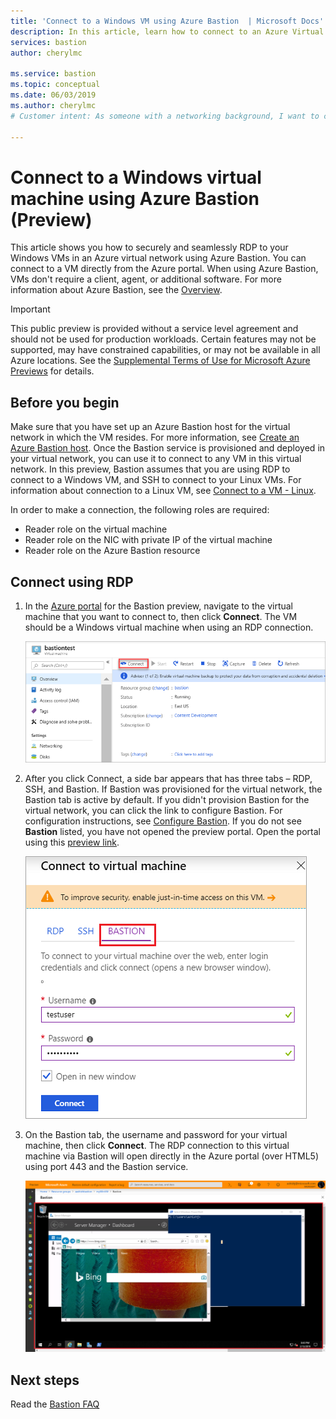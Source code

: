 ```yaml
---
title: 'Connect to a Windows VM using Azure Bastion  | Microsoft Docs'
description: In this article, learn how to connect to an Azure Virtual Machine running Windows by using Azure Bastion.
services: bastion
author: cherylmc

ms.service: bastion
ms.topic: conceptual
ms.date: 06/03/2019
ms.author: cherylmc
# Customer intent: As someone with a networking background, I want to connect to an Azure virtual machine running Windows that doesn't have a public IP address by using Azure Bastion.

---
```


# Connect to a Windows virtual machine using Azure Bastion (Preview)

This article shows you how to securely and seamlessly RDP to your Windows VMs in an Azure virtual network using Azure Bastion. You can connect to a VM directly from the Azure portal. When using Azure Bastion, VMs don't require a client, agent, or additional software. For more information about Azure Bastion, see the [Overview](bastion-overview.md).

> [!IMPORTANT]
> This public preview is provided without a service level agreement and should not be used for production workloads. Certain features may not be supported, may have constrained capabilities, or may not be available in all Azure locations. See the [Supplemental Terms of Use for Microsoft Azure Previews](https://azure.microsoft.com/support/legal/preview-supplemental-terms/) for details.
>

## Before you begin

Make sure that you have set up an Azure Bastion host for the virtual network in which the VM resides. For more information, see [Create an Azure Bastion host](bastion-create-host-portal.md). Once the Bastion service is provisioned and deployed in your virtual network, you can use it to connect to any VM in this virtual network. In this preview, Bastion assumes that you are using RDP to connect to a Windows VM, and SSH to connect to your Linux VMs. For information about connection to a Linux VM, see [Connect to a VM - Linux](bastion-connect-vm-ssh.md).

In order to make a connection, the following roles are required:

* Reader role on the virtual machine
* Reader role on the NIC with private IP of the virtual machine
* Reader role on the Azure Bastion resource

## <a name="rdp"></a>Connect using RDP

1. In the [Azure portal](https://aka.ms/BastionHost) for the Bastion preview, navigate to the virtual machine that you want to connect to, then click **Connect**. The VM should be a Windows virtual machine when using an RDP connection.

    ![VM connect](./media/bastion-connect-vm-rdp/connect.png)

1. After you click Connect, a side bar appears that has three tabs – RDP, SSH, and Bastion. If Bastion was provisioned for the virtual network, the Bastion tab is active by default. If you didn't provision Bastion for the virtual network, you can click the link to configure Bastion. For configuration instructions, see [Configure Bastion](bastion-create-host-portal.md). If you do not see **Bastion** listed, you have not opened the preview portal. Open the portal using this [preview link](https://aka.ms/BastionHost).

    ![VM connect](./media/bastion-connect-vm-rdp/bastion.png)

1. On the Bastion tab, the username and password for your virtual machine, then click **Connect**. The RDP connection to this virtual machine via Bastion will open directly in the Azure portal (over HTML5) using port 443 and the Bastion service.

    ![VM connect](./media/bastion-connect-vm-rdp/443rdp.png)
 
## Next steps

Read the [Bastion FAQ](bastion-faq.md)